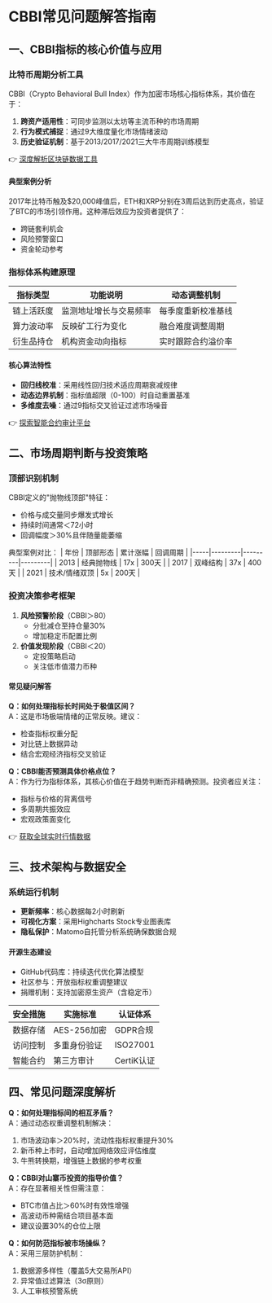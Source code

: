 # CBBI常见问题解答指南

## 一、CBBI指标的核心价值与应用

### 比特币周期分析工具
CBBI（Crypto Behavioral Bull Index）作为加密市场核心指标体系，其价值在于：
1. **跨资产适用性**：可同步监测以太坊等主流币种的市场周期
2. **行为模式捕捉**：通过9大维度量化市场情绪波动
3. **历史验证机制**：基于2013/2017/2021三大牛市周期训练模型

👉 [深度解析区块链数据工具](https://bit.ly/okx_welcome)

#### 典型案例分析
2017年比特币触及$20,000峰值后，ETH和XRP分别在3周后达到历史高点，验证了BTC的市场引领作用。这种滞后效应为投资者提供了：
- 跨链套利机会
- 风险预警窗口
- 资金轮动参考

### 指标体系构建原理
| 指标类型 | 功能说明 | 动态调整机制 |
|---------|---------|-------------|
| 链上活跃度 | 监测地址增长与交易频率 | 每季度重新校准基线 |
| 算力波动率 | 反映矿工行为变化 | 融合难度调整周期 |
| 衍生品持仓 | 机构资金动向指标 | 实时跟踪合约溢价率 |

#### 核心算法特性
- **回归线校准**：采用线性回归技术适应周期衰减规律
- **动态边界机制**：指标值超限（0-100）时自动重置基准
- **多维度去噪**：通过9指标交叉验证过滤市场噪音

👉 [探索智能合约审计平台](https://bit.ly/okx_welcome)

## 二、市场周期判断与投资策略

### 顶部识别机制
CBBI定义的"抛物线顶部"特征：
- 价格与成交量同步爆发式增长
- 持续时间通常＜72小时
- 回调幅度＞30%且伴随量能萎缩

典型案例对比：
| 年份 | 顶部形态 | 累计涨幅 | 回调周期 |
|-----|---------|---------|---------|
| 2013 | 经典抛物线 | 17x | 300天 |
| 2017 | 双峰结构 | 37x | 400天 |
| 2021 | 技术/情绪双顶 | 5x | 200天 |

### 投资决策参考框架
1. **风险预警阶段**（CBBI＞80）
   - 分批减仓至持仓量30%
   - 增加稳定币配置比例
2. **价值发现阶段**（CBBI＜20）
   - 定投策略启动
   - 关注低市值潜力币种

#### 常见疑问解答
**Q：如何处理指标长时间处于极值区间？**  
A：这是市场极端情绪的正常反映。建议：
- 检查指标权重分配
- 对比链上数据异动
- 结合宏观经济指标交叉验证

**Q：CBBI能否预测具体价格点位？**  
A：作为行为指标体系，其核心价值在于趋势判断而非精确预测。投资者应关注：
- 指标与价格的背离信号
- 多周期共振效应
- 宏观政策面变化

👉 [获取全球实时行情数据](https://bit.ly/okx_welcome)

## 三、技术架构与数据安全

### 系统运行机制
- **更新频率**：核心数据每2小时刷新
- **可视化方案**：采用Highcharts Stock专业图表库
- **隐私保护**：Matomo自托管分析系统确保数据合规

#### 开源生态建设
- GitHub代码库：持续迭代优化算法模型
- 社区参与：开放指标权重调整建议
- 捐赠机制：支持加密原生资产（含稳定币）

| 安全措施 | 实施标准 | 认证体系 |
|---------|---------|---------|
| 数据存储 | AES-256加密 | GDPR合规 |
| 访问控制 | 多重身份验证 | ISO27001 |
| 智能合约 | 第三方审计 | CertiK认证 |

## 四、常见问题深度解析

**Q：如何处理指标间的相互矛盾？**  
A：通过动态权重调整机制解决：
1. 市场波动率＞20%时，流动性指标权重提升30%
2. 新币种上市时，自动增加网络效应评估维度
3. 牛熊转换期，增强链上数据的参考权重

**Q：CBBI对山寨币投资的指导价值？**  
A：存在显著相关性但需注意：
- BTC市值占比＞60%时有效性增强
- 高波动币种需结合项目基本面
- 建议设置30%的仓位上限

**Q：如何防范指标被市场操纵？**  
A：采用三层防护机制：
1. 数据源多样性（覆盖5大交易所API）
2. 异常值过滤算法（3σ原则）
3. 人工审核预警系统